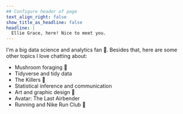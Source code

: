 ```yaml
---
## Configure header of page
text_align_right: false
show_title_as_headline: false
headline: |
  Ellie Grace, here! Nice to meet you.
---
```


<!-- this is a subheadline -->
I'm a big data science and analytics fan :raised_hands:. Besides that, here are some other topics I love chatting about: 

* Mushroom foraging :mushroom:
* Tidyverse and tidy data 
* The Killers :guitar:
* Statistical inference and communication
* Art and graphic design :art:
* Avatar: The Last Airbender 
* Running and Nike Run Club :runner:

